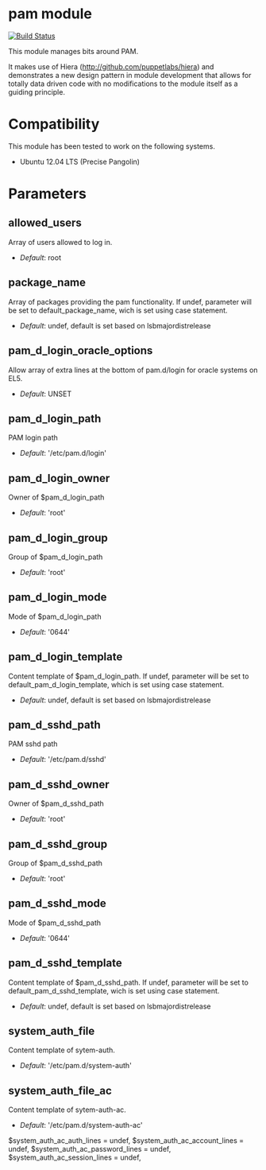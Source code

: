 # pam module #

[![Build Status](
https://api.travis-ci.org/ghoneycutt/puppet-pam.png?branch=master)](https://travis-ci.org/ghoneycutt/puppet-pam)

This module manages bits around PAM.

It makes use of Hiera (http://github.com/puppetlabs/hiera) and demonstrates a
new design pattern in module development that allows for totally data driven
code with no modifications to the module itself as a guiding principle.

# Compatibility #

This module has been tested to work on the following systems.

 * Ubuntu 12.04 LTS (Precise Pangolin)

# Parameters #

allowed_users
-----------
Array of users allowed to log in.

- *Default*: root

package_name
-------
Array of packages providing the pam functionality. If undef, parameter will be set to default_package_name, wich is set using case statement.

- *Default*: undef, default is set based on lsbmajordistrelease

pam_d_login_oracle_options
------
Allow array of extra lines at the bottom of pam.d/login for oracle systems on EL5.

- *Default*: UNSET

pam_d_login_path
------
PAM login path

- *Default*: '/etc/pam.d/login'

pam_d_login_owner
--------
Owner of $pam_d_login_path

- *Default*: 'root'

pam_d_login_group
--------------------
Group of $pam_d_login_path

- *Default*: 'root'

pam_d_login_mode
---------------------------
Mode of $pam_d_login_path

- *Default*: '0644'

pam_d_login_template
--------------------------
Content template of $pam_d_login_path. If undef, parameter will be set to default_pam_d_login_template, which is set using case statement.

- *Default*: undef, default is set based on lsbmajordistrelease

pam_d_sshd_path
------
PAM sshd path

- *Default*: '/etc/pam.d/sshd'

pam_d_sshd_owner
--------
Owner of $pam_d_sshd_path

- *Default*: 'root'

pam_d_sshd_group
--------------------
Group of $pam_d_sshd_path

- *Default*: 'root'

pam_d_sshd_mode
---------------------------
Mode of $pam_d_sshd_path

- *Default*: '0644'

pam_d_sshd_template
--------------------------
Content template of $pam_d_sshd_path. If undef, parameter will be set to default_pam_d_sshd_template, wich is set using case statement.

- *Default*: undef, default is set based on lsbmajordistrelease

system_auth_file
--------------------------
Content template of sytem-auth.

- *Default*: '/etc/pam.d/system-auth'

system_auth_file_ac
--------------------------
Content template of sytem-auth-ac.

- *Default*: '/etc/pam.d/system-auth-ac'

$system_auth_ac_auth_lines     = undef,
$system_auth_ac_account_lines  = undef,
$system_auth_ac_password_lines = undef,
$system_auth_ac_session_lines  = undef,
